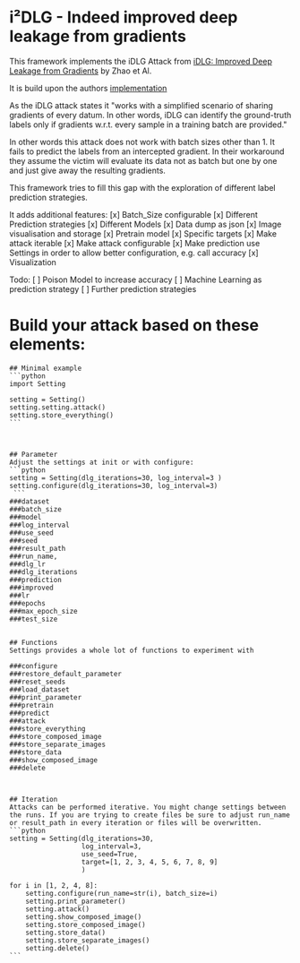 # i²DLG - Indeed improved deep leakage from gradients

This framework implements the iDLG Attack from
[iDLG: Improved Deep Leakage from Gradients](https://arxiv.org/pdf/2001.02610.pdf) by Zhao et Al.

It is build upon the authors [implementation](https://github.com/PatrickZH/Improved-Deep-Leakage-from-Gradients)

As the iDLG attack states it "works with a simplified scenario of sharing gradients of every datum. In other words, iDLG can identify the ground-truth labels only if gradients w.r.t. every sample in a training batch are provided."

In other words this attack does not work with batch sizes other than 1. It fails to predict the labels from an intercepted gradient.
In their workaround they assume the victim will evaluate its data not as batch but one by one and just give away the resulting gradients.

This framework tries to fill this gap with the exploration of different label prediction strategies.


It adds additional features:
    [x] Batch_Size configurable
    [x] Different Prediction strategies
    [x] Different Models
    [x] Data dump as json
    [x] Image visualisation and storage
    [x] Pretrain model
    [x] Specific targets
    [x] Make attack iterable
    [x] Make attack configurable
    [x] Make prediction use Settings in order to allow better configuration, e.g. call accuracy
    [x] Visualization

Todo:
    [ ] Poison Model to increase accuracy
    [ ] Machine Learning as prediction strategy
    [ ] Further prediction strategies



# Build your attack based on these elements:

    ## Minimal example
    ```python
    import Setting

    setting = Setting()
    setting.setting.attack()
    setting.store_everything()
    ```



    ## Parameter
    Adjust the settings at init or with configure:
    ```python
    setting = Setting(dlg_iterations=30, log_interval=3 )
    setting.configure(dlg_iterations=30, log_interval=3)
     ```
    ###dataset
    ###batch_size
    ###model
    ###log_interval
    ###use_seed
    ###seed
    ###result_path
    ###run_name,
    ###dlg_lr
    ###dlg_iterations
    ###prediction
    ###improved
    ###lr
    ###epochs
    ###max_epoch_size
    ###test_size


    ## Functions
    Settings provides a whole lot of functions to experiment with

    ###configure
    ###restore_default_parameter
    ###reset_seeds
    ###load_dataset
    ###print_parameter
    ###pretrain
    ###predict
    ###attack
    ###store_everything
    ###store_composed_image
    ###store_separate_images
    ###store_data
    ###show_composed_image
    ###delete



    ## Iteration
    Attacks can be performed iterative. You might change settings between the runs. If you are trying to create files be sure to adjust run_name or result_path in every iteration or files will be overwritten.
    ```python
    setting = Setting(dlg_iterations=30,
                      log_interval=3,
                      use_seed=True,
                      target=[1, 2, 3, 4, 5, 6, 7, 8, 9]
                      )

    for i in [1, 2, 4, 8]:
        setting.configure(run_name=str(i), batch_size=i)
        setting.print_parameter()
        setting.attack()
        setting.show_composed_image()
        setting.store_composed_image()
        setting.store_data()
        setting.store_separate_images()
        setting.delete()
    ```